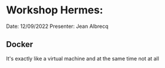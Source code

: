 # Workshop Hermes:
Date: 12/09/2022
Presenter: Jean Albrecq

## Docker

It's exactly like a virtual machine and at the same time not at all

